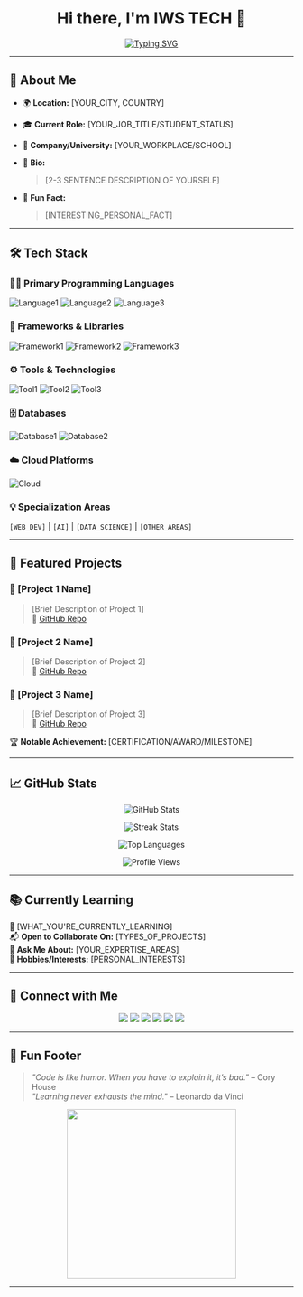 <!-- GitHub Profile README for [YOUR_FULL_NAME] -->

<!-- Header with Name and Typing Animation -->
<h1 align="center">Hi there, I'm IWS TECH 👋</h1>


<p align="center">
  <a href="https://github.com/[YOUR_GITHUB_USERNAME]">
    <img src="https://readme-typing-svg.demolab.com?font=Fira+Code&duration=3000&pause=1000&color=00BFFF&center=true&vCenter=true&width=435&lines=Passionate+about+Code+%26+Creativity;Lifelong+Learner+%F0%9F%93%9A;AI+%7C+Data+%7C+Software+Craftsmanship" alt="Typing SVG" />
  </a>
</p>

---

## 👤 About Me

- 🌍 **Location:** [YOUR_CITY, COUNTRY]  
- 🎓 **Current Role:** [YOUR_JOB_TITLE/STUDENT_STATUS]  
- 🏢 **Company/University:** [YOUR_WORKPLACE/SCHOOL]  
- 📜 **Bio:**  
  > [2-3 SENTENCE DESCRIPTION OF YOURSELF]

- 🌟 **Fun Fact:**  
  > [INTERESTING_PERSONAL_FACT]

---

## 🛠️ Tech Stack

### 👨‍💻 Primary Programming Languages
![Language1](https://img.shields.io/badge/-LANGUAGE1-05122A?style=flat&logo=LANGUAGE1&logoColor=white)
![Language2](https://img.shields.io/badge/-LANGUAGE2-05122A?style=flat&logo=LANGUAGE2&logoColor=white)
![Language3](https://img.shields.io/badge/-LANGUAGE3-05122A?style=flat&logo=LANGUAGE3&logoColor=white)

### 🧰 Frameworks & Libraries
![Framework1](https://img.shields.io/badge/-FRAMEWORK1-05122A?style=flat&logo=FRAMEWORK1&logoColor=white)
![Framework2](https://img.shields.io/badge/-FRAMEWORK2-05122A?style=flat&logo=FRAMEWORK2&logoColor=white)
![Framework3](https://img.shields.io/badge/-FRAMEWORK3-05122A?style=flat&logo=FRAMEWORK3&logoColor=white)

### ⚙️ Tools & Technologies
![Tool1](https://img.shields.io/badge/-TOOL1-05122A?style=flat&logo=TOOL1&logoColor=white)
![Tool2](https://img.shields.io/badge/-TOOL2-05122A?style=flat&logo=TOOL2&logoColor=white)
![Tool3](https://img.shields.io/badge/-TOOL3-05122A?style=flat&logo=TOOL3&logoColor=white)

### 🗄️ Databases
![Database1](https://img.shields.io/badge/-DATABASE1-05122A?style=flat&logo=DATABASE1&logoColor=white)
![Database2](https://img.shields.io/badge/-DATABASE2-05122A?style=flat&logo=DATABASE2&logoColor=white)

### ☁️ Cloud Platforms
![Cloud](https://img.shields.io/badge/-CLOUD_PROVIDER-05122A?style=flat&logo=CLOUD_PROVIDER&logoColor=white)

### 💡 Specialization Areas
`[WEB_DEV]` | `[AI]` | `[DATA_SCIENCE]` | `[OTHER_AREAS]`

---

## 🚀 Featured Projects

### 🌟 [Project 1 Name]
> [Brief Description of Project 1]  
🔗 [GitHub Repo](https://github.com/[YOUR_GITHUB_USERNAME]/[REPO_NAME])

### 🌟 [Project 2 Name]
> [Brief Description of Project 2]  
🔗 [GitHub Repo](https://github.com/[YOUR_GITHUB_USERNAME]/[REPO_NAME])

### 🌟 [Project 3 Name]
> [Brief Description of Project 3]  
🔗 [GitHub Repo](https://github.com/[YOUR_GITHUB_USERNAME]/[REPO_NAME])

🏆 **Notable Achievement:** [CERTIFICATION/AWARD/MILESTONE]

---

## 📈 GitHub Stats

<p align="center">
  <img src="https://github-readme-stats.vercel.app/api?username=[YOUR_GITHUB_USERNAME]&show_icons=true&theme=dark" alt="GitHub Stats" />
</p>

<p align="center">
  <img src="https://github-readme-streak-stats.herokuapp.com/?user=[YOUR_GITHUB_USERNAME]&theme=dark" alt="Streak Stats" />
</p>

<p align="center">
  <img src="https://github-readme-stats.vercel.app/api/top-langs/?username=[YOUR_GITHUB_USERNAME]&layout=compact&theme=dark" alt="Top Languages" />
</p>

<p align="center">
  <img src="https://komarev.com/ghpvc/?username=[YOUR_GITHUB_USERNAME]&label=Profile+Visitors&color=blue&style=flat" alt="Profile Views" />
</p>

---

## 📚 Currently Learning

🎯 [WHAT_YOU'RE_CURRENTLY_LEARNING]  
📬 **Open to Collaborate On:** [TYPES_OF_PROJECTS]  
💬 **Ask Me About:** [YOUR_EXPERTISE_AREAS]  
🎨 **Hobbies/Interests:** [PERSONAL_INTERESTS]

---

## 🔗 Connect with Me

<p align="center">
  <a href="[LINKEDIN_URL]"><img src="https://img.shields.io/badge/-LinkedIn-0077B5?style=for-the-badge&logo=linkedin&logoColor=white" /></a>
  <a href="https://twitter.com/[TWITTER_HANDLE]"><img src="https://img.shields.io/badge/-Twitter-1DA1F2?style=for-the-badge&logo=twitter&logoColor=white" /></a>
  <a href="[WEBSITE_URL]"><img src="https://img.shields.io/badge/-Portfolio-000000?style=for-the-badge&logo=vercel&logoColor=white" /></a>
  <a href="mailto:[EMAIL_ADDRESS]"><img src="https://img.shields.io/badge/-Email-D14836?style=for-the-badge&logo=gmail&logoColor=white" /></a>
  <a href="https://discord.com/users/[DISCORD_USERNAME]"><img src="https://img.shields.io/badge/-Discord-5865F2?style=for-the-badge&logo=discord&logoColor=white" /></a>
  <a href="[BLOG_URL]"><img src="https://img.shields.io/badge/-Blog-12100E?style=for-the-badge&logo=medium&logoColor=white" /></a>
</p>

---

## 🎉 Fun Footer

> _"Code is like humor. When you have to explain it, it’s bad."_ – Cory House  
> _"Learning never exhausts the mind."_ – Leonardo da Vinci  

<div align="center">
  <img src="https://media.giphy.com/media/qgQUggAC3Pfv687qPC/giphy.gif" width="300"/>
</div>

---
